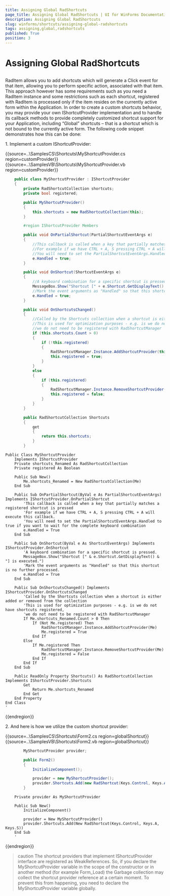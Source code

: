 ```yaml
---
title: Assigning Global RadShortcuts
page_title: Assigning Global RadShortcuts | UI for WinForms Documentation
description: Assigning Global RadShortcuts
slug: winforms/shortcuts/assigning-global-radshortcuts
tags: assigning,global,radshortcuts
published: True
position: 3
---
```


# Assigning Global RadShortcuts

## 

RadItem allows you to add shortcuts which will generate a Click event for that item, allowing you to perform specific action, associated with that item. This approach however has some requirements such as you need a RadItem instance and some restrictions such as each shortcut, registered with RadItem is processed only if the item resides on the currently active form within the Application. In order to create a custom shortcuts behavior, you may provide your own IShortcutProvider implementation and to handle its callback methods to provide completely customized shortcut support for your Application, including “Global” shortcuts – that is a shortcut which is not bound to the currently active form. The following code snippet demonstrates how this can be done:

1\. Implement a custom IShortcutProvider: 

{{source=..\SamplesCS\Shortcuts\MyShortcutProvider.cs region=customProvider}} 
{{source=..\SamplesVB\Shortcuts\MyShortcutProvider.vb region=customProvider}} 

````C#
    public class MyShortcutProvider : IShortcutProvider
    {
        private RadShortcutCollection shortcuts;
        private bool registered;

        public MyShortcutProvider()
        {
            this.shortcuts = new RadShortcutCollection(this);
        }

        #region IShortcutProvider Members

        public void OnPartialShortcut(PartialShortcutEventArgs e)
        {
            //This callback is called when a key that partially matches a registered shortcut is pressed
            //For example if we have CTRL + A, S pressing CTRL + A will execute this callback.
            //You will need to set the PartialShortcutEventArgs.Handled to true if you want to wait for the complete keyboard combination
            e.Handled = true;
        }

        public void OnShortcut(ShortcutEventArgs e)
        {
            //A keyboard combination for a specific shortcut is pressed.
            MessageBox.Show("Shortcut [" + e.Shortcut.GetDisplayText() + "] is executed.");
            //Mark the event arguments as "Handled" so that this shortcut is no further processed.
            e.Handled = true;
        }

        public void OnShortcutsChanged()
        {
            //Called by the Shortcuts collection when a shortcut is either added or removed from the collection
            //This is used for optimization purposes - e.g. is we do not have shortcuts registered,
            //we do not need to be registered with RadShortcutManager
            if (this.shortcuts.Count > 0)
            {
                if (!this.registered)
                {
                    RadShortcutManager.Instance.AddShortcutProvider(this);
                    this.registered = true;
                }
            }
            else
            {
                if (this.registered)
                {
                    RadShortcutManager.Instance.RemoveShortcutProvider(this);
                    this.registered = false;
                }
            }
        }

        public RadShortcutCollection Shortcuts
        {
            get
            {
                return this.shortcuts;
            }
        }
````
````VB.NET
Public Class MyShortcutProvider
    Implements IShortcutProvider
    Private shortcuts_Renamed As RadShortcutCollection
    Private registered As Boolean

    Public Sub New()
        Me.shortcuts_Renamed = New RadShortcutCollection(Me)
    End Sub

    Public Sub OnPartialShortcut(ByVal e As PartialShortcutEventArgs) Implements IShortcutProvider.OnPartialShortcut
        'This callback is called when a key that partially matches a registered shortcut is pressed
        'For example if we have CTRL + A, S pressing CTRL + A will execute this callback.
        'You will need to set the PartialShortcutEventArgs.Handled to true if you want to wait for the complete keyboard combination
        e.Handled = True
    End Sub

    Public Sub OnShortcut(ByVal e As ShortcutEventArgs) Implements IShortcutProvider.OnShortcut
        'A keyboard combination for a specific shortcut is pressed.
        MessageBox.Show("Shortcut [" & e.Shortcut.GetDisplayText() & "] is executed.")
        'Mark the event arguments as "Handled" so that this shortcut is no further processed.
        e.Handled = True
    End Sub

    Public Sub OnShortcutsChanged() Implements IShortcutProvider.OnShortcutsChanged
        'Called by the Shortcuts collection when a shortcut is either added or removed from the collection
        'This is used for optimization purposes - e.g. is we do not have shortcuts registered,
        'we do not need to be registered with RadShortcutManager
        If Me.shortcuts_Renamed.Count > 0 Then
            If (Not Me.registered) Then
                RadShortcutManager.Instance.AddShortcutProvider(Me)
                Me.registered = True
            End If
        Else
            If Me.registered Then
                RadShortcutManager.Instance.RemoveShortcutProvider(Me)
                Me.registered = False
            End If
        End If
    End Sub

    Public ReadOnly Property Shortcuts() As RadShortcutCollection Implements IShortcutProvider.Shortcuts
        Get
            Return Me.shortcuts_Renamed
        End Get
    End Property
End Class
'
````

{{endregion}} 

2\. And here is how we utilize the custom shortcut provider: 

{{source=..\SamplesCS\Shortcuts\Form2.cs region=globalShortcut}} 
{{source=..\SamplesVB\Shortcuts\Form2.vb region=globalShortcut}} 

````C#
        MyShortcutProvider provider;

        public Form2()
        {
            InitializeComponent();

            provider = new MyShortcutProvider();
            provider.Shortcuts.Add(new RadShortcut(Keys.Control, Keys.A, Keys.S));
        }
````
````VB.NET
    Private provider As MyShortcutProvider

    Public Sub New()
        InitializeComponent()

        provider = New MyShortcutProvider()
        provider.Shortcuts.Add(New RadShortcut(Keys.Control, Keys.A, Keys.S))
    End Sub
    '
````

{{endregion}}

>caution The shortcut providers that implement IShortcutProvider interface are registered as WeakReferences. So, if you declare the MyShortcutProvider variable in the scope of the constructor or in another method (for example Form_Load) the Garbage collection may collect the shortcut provider reference at a certain moment. To prevent this from happening, you need to declare the MyShortcutProvider variable globally.
>

